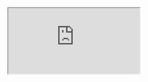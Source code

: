 <iframe src="https://docs.google.com/spreadsheets/d/e/2PACX-1vRj4SO_xfXYTjuM32h6Jubuup5VWeW9uM6icwEZL1ztaY2Q9Umia4UJs_hJFdeJQ4HwrR_b4tm7EVSN/pubhtml?gid=1690129781&amp;single=true&amp;widget=true&amp;headers=false"></iframe>
